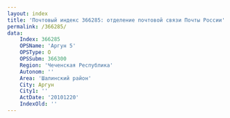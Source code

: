 ```yaml
---
layout: index
title: 'Почтовый индекс 366285: отделение почтовой связи Почты России'
permalink: /366285/
data:
    Index: 366285
    OPSName: 'Аргун 5'
    OPSType: О
    OPSSubm: 366300
    Region: 'Чеченская Республика'
    Autonom: ''
    Area: 'Шалинский район'
    City: Аргун
    City1: ''
    ActDate: '20101220'
    IndexOld: ''
---
```

